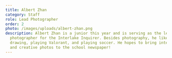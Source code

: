 ```yaml
---
title: Albert Zhan
category: Staff
role: Lead Photographer
order: 2
photo: /images/uploads/albert-zhan.png
description: Albert Zhan is a junior this year and is serving as the lead
  photographer for the Interlake Inquirer. Besides photography, he likes
  drawing, playing Valorant, and playing soccer. He hopes to bring interesting
  and creative photos to the school newspaper!
---
```

